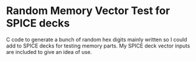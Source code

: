 # Random Memory Vector Test for SPICE decks
C code to generate a bunch of random hex digits mainly written so I could add to SPICE decks for testing memory parts.  My SPICE deck vector inputs are included to give an idea of use.
